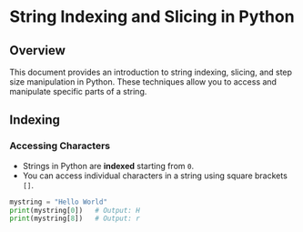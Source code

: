 # String Indexing and Slicing in Python

## Overview
This document provides an introduction to string indexing, slicing, and step size manipulation in Python. These techniques allow you to access and manipulate specific parts of a string.

## Indexing

### Accessing Characters
- Strings in Python are **indexed** starting from `0`.
- You can access individual characters in a string using square brackets `[]`.
  
```python
mystring = "Hello World"
print(mystring[0])   # Output: H
print(mystring[8])   # Output: r
